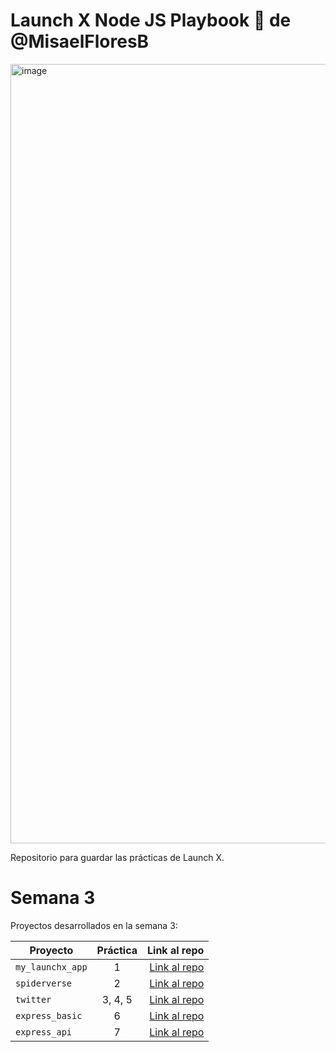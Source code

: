 # Launch X Node JS Playbook 🚀 de @MisaelFloresB

<img width="1247" alt="image" src="https://user-images.githubusercontent.com/17634377/159151704-8949639b-ae5f-405a-a8b8-8d97f3f150cd.png">

Repositorio para guardar las prácticas de Launch X.

# Semana 3 

Proyectos desarrollados en la semana 3:

| Proyecto | Práctica | Link al repo |
| ------------- |:-------------:| -----:|
|`my_launchx_app`|1|[Link al repo](https://github.com/MisaelFloresB/Semana3_LaunchX/tree/main/my_launchx_app)|
|`spiderverse`|2|[Link al repo](https://github.com/MisaelFloresB/Semana3_LaunchX/tree/main/spiderverse)|
|`twitter`|3, 4, 5|[Link al repo](https://github.com/MisaelFloresB/Semana3_LaunchX/tree/main/twitter)|
|`express_basic`|6|[Link al repo](https://github.com/MisaelFloresB/Semana3_LaunchX/tree/main/express_basic)|
|`express_api`|7|[Link al repo](https://github.com/MisaelFloresB/Semana3_LaunchX/tree/main/express_api)|
